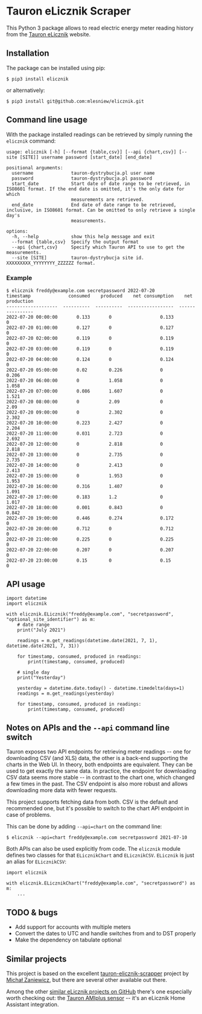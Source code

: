 # Tauron eLicznik Scraper

This Python 3 package allows to read electric energy meter reading history from the 
[Tauron eLicznik](https://elicznik.tauron-dystrybucja.pl/) website.


## Installation

The package can be installed using pip:

```
$ pip3 install elicznik
```
or alternatively:
```
$ pip3 install git@github.com:mlesniew/elicznik.git
```



## Command line usage

With the package installed readings can be retrieved by simply running the `elicznik` command:
```
usage: elicznik [-h] [--format {table,csv}] [--api {chart,csv}] [--site [SITE]] username password [start_date] [end_date]

positional arguments:
  username              tauron-dystrybucja.pl user name
  password              tauron-dystrybucja.pl password 
  start_date            Start date of date range to be retrieved, in ISO8601 format. If the end date is omitted, it's the only date for which
                        measurements are retrieved.
  end_date              End date of date range to be retrieved, inclusive, in ISO8601 format. Can be omitted to only retrieve a single day's
                        measurements.

options:
  -h, --help            show this help message and exit
  --format {table,csv}  Specify the output format
  --api {chart,csv}     Specify which Tauron API to use to get the measurements.
  --site [SITE]         tauron-dystrybucja site id. XXXXXXXXX_YYYYYYYY_ZZZZZZ format.
```


### Example

```
$ elicznik freddy@example.com secretpassword 2022-07-20
timestamp              consumed    produced    net consumption    net production
-------------------  ----------  ----------  -----------------  ----------------
2022-07-20 00:00:00       0.133       0                  0.133             0
2022-07-20 01:00:00       0.127       0                  0.127             0
2022-07-20 02:00:00       0.119       0                  0.119             0
2022-07-20 03:00:00       0.119       0                  0.119             0
2022-07-20 04:00:00       0.124       0                  0.124             0
2022-07-20 05:00:00       0.02        0.226              0                 0.206
2022-07-20 06:00:00       0           1.058              0                 1.058
2022-07-20 07:00:00       0.086       1.607              0                 1.521
2022-07-20 08:00:00       0           2.09               0                 2.09
2022-07-20 09:00:00       0           2.302              0                 2.302
2022-07-20 10:00:00       0.223       2.427              0                 2.204
2022-07-20 11:00:00       0.031       2.723              0                 2.692
2022-07-20 12:00:00       0           2.818              0                 2.818
2022-07-20 13:00:00       0           2.735              0                 2.735
2022-07-20 14:00:00       0           2.413              0                 2.413
2022-07-20 15:00:00       0           1.953              0                 1.953
2022-07-20 16:00:00       0.316       1.407              0                 1.091
2022-07-20 17:00:00       0.183       1.2                0                 1.017
2022-07-20 18:00:00       0.001       0.843              0                 0.842
2022-07-20 19:00:00       0.446       0.274              0.172             0
2022-07-20 20:00:00       0.712       0                  0.712             0
2022-07-20 21:00:00       0.225       0                  0.225             0
2022-07-20 22:00:00       0.207       0                  0.207             0
2022-07-20 23:00:00       0.15        0                  0.15              0
```


## API usage

```
import datetime
import elicznik

with elicznik.ELicznik("freddy@example.com", "secretpassword", "optional_site_identifier") as m:
    # date range
    print("July 2021")

    readings = m.get_readings(datetime.date(2021, 7, 1), datetime.date(2021, 7, 31))

    for timestamp, consumed, produced in readings:
        print(timestamp, consumed, produced)

    # single day
    print("Yesterday")

    yesterday = datetime.date.today() - datetime.timedelta(days=1)
    readings = m.get_readings(yesterday)

    for timestamp, consumed, produced in readings:
        print(timestamp, consumed, produced)
```


## Notes on APIs and the `--api` command line switch

Tauron exposes two API endpoints for retrieving meter readings -- one for downloading CSV (and XLS) data,
the other is a back-end supporting the charts in the Web UI.  In theory, both endpoints are equivalent.
They can be used to get exactly the same data.  In practice, the endpoint for downloading CSV data seems
more stable -- in contrast to the chart one, which changed a few times in the past.  The CSV endpoint is
also more robust and allows downloading more data with fewer requests.

This project supports fetching data from both.  CSV is the default and recommended one, but it's possible
to switch to the chart API endpoint in case of problems.

This can be done by adding `--api=chart` on the command line:
```
$ elicznik --api=chart freddy@example.com secretpassword 2021-07-10
```

Both APIs can also be used explicitly from code.  The `elicznik` module defines two classes for that `ELicznikChart`
and `ELicznikCSV`.  `ELicznik` is just an alias for `ELicznikCSV`:
```
import elicznik

with elicznik.ELicznikChart("freddy@example.com", "secretpassword") as m:
    ...
```


## TODO & bugs

* Add support for accounts with multiple meters
* Convert the dates to UTC and handle switches from and to DST properly
* Make the dependency on tabulate optional


## Similar projects

This project is based on the excellent
[tauron-elicznik-scrapper](https://github.com/MichalZaniewicz/tauron-elicznik-scraper) project by
[Michał Zaniewicz](https://github.com/MichalZaniewicz), but there are several other available out there.

Among the other [similar eLicznik projects on GitHub](https://github.com/search?q=elicznik) there's one especially
worth checking out:
the [Tauron AMIplus sensor](https://github.com/PiotrMachowski/Home-Assistant-custom-components-Tauron-AMIplus) -- it's
an eLicznik Home Assistant integration.
